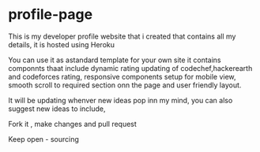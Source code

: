 # profile-page
This is my developer profile website that i created that contains all my details, it is hosted using Heroku

You can use it as astandard template for your own site
it contains componnts thaat include dynamic rating updating of codechef,hackerearth and codeforces rating,  responsive components setup for mobile view, smooth scroll to required section onn the page and user friendly layout.

It will be updating whenver new ideas pop inn my mind, you can also suggest new ideas to include,

Fork it , make changes and pull request

Keep open - sourcing
